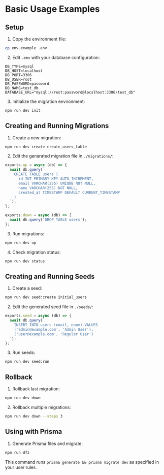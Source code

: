 # Basic Usage Examples

## Setup

1. Copy the environment file:
```bash
cp env.example .env
```

2. Edit `.env` with your database configuration:
```env
DB_TYPE=mysql
DB_HOST=localhost
DB_PORT=3306
DB_USER=root
DB_PASSWORD=password
DB_NAME=test_db
DATABASE_URL="mysql://root:password@localhost:3306/test_db"
```

3. Initialize the migration environment:
```bash
npm run dev init
```

## Creating and Running Migrations

1. Create a new migration:
```bash
npm run dev create create_users_table
```

2. Edit the generated migration file in `./migrations/`:
```javascript
exports.up = async (db) => {
  await db.query(`
    CREATE TABLE users (
      id INT PRIMARY KEY AUTO_INCREMENT,
      email VARCHAR(255) UNIQUE NOT NULL,
      name VARCHAR(255) NOT NULL,
      created_at TIMESTAMP DEFAULT CURRENT_TIMESTAMP
    )
  `);
};

exports.down = async (db) => {
  await db.query('DROP TABLE users');
};
```

3. Run migrations:
```bash
npm run dev up
```

4. Check migration status:
```bash
npm run dev status
```

## Creating and Running Seeds

1. Create a seed:
```bash
npm run dev seed:create initial_users
```

2. Edit the generated seed file in `./seeds/`:
```javascript
exports.seed = async (db) => {
  await db.query(`
    INSERT INTO users (email, name) VALUES 
    ('admin@example.com', 'Admin User'),
    ('user@example.com', 'Regular User')
  `);
};
```

3. Run seeds:
```bash
npm run dev seed:run
```

## Rollback

1. Rollback last migration:
```bash
npm run dev down
```

2. Rollback multiple migrations:
```bash
npm run dev down --steps 3
```

## Using with Prisma

1. Generate Prisma files and migrate:
```bash
npm run df3
```

This command runs `prisma generate && prisma migrate dev` as specified in your user rules. 